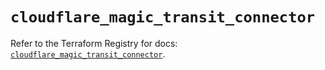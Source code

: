 # `cloudflare_magic_transit_connector`

Refer to the Terraform Registry for docs: [`cloudflare_magic_transit_connector`](https://registry.terraform.io/providers/cloudflare/cloudflare/5.11.0/docs/resources/magic_transit_connector).
